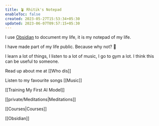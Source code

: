 ```yaml
---
title: 🪴 Rhitik's Notepad
enableToc: false
created: 2023-05-27T15:53:34+05:30
updated: 2023-06-07T09:57:15+05:30
---
```


I use [Obsidian](https://obsidian.md/) to document my life, it is my notepad of my life.

I have made part of my life public. Because why not? 🙂

I learn a lot of things, I listen to a lot of music, I go to gym a lot. I think this can be useful to someone.



Read up about me at [[Who dis]]

Listen to my favourite songs [[Music]]

[[Training My First AI Model]]


[[private/Meditations|Meditations]]

[[Courses|Courses]]


[[Obsidian]]
